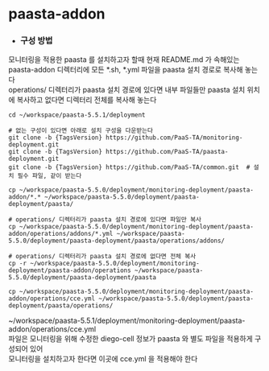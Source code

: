 # paasta-addon
- ### 구성 방법
모니터링을 적용한 paasta 를 설치하고자 할때 현재 README.md 가 속해있는 paasta-addon 디렉터리에 모든 *.sh, *.yml 파일을 paasta 설치 경로로 복사해 놓는다  
operations/ 디렉터리가 paasta 설치 경로에 있다면 내부 파일들만 paasta 설치 위치에 복사하고 없다면 디렉터리 전체를 복사해 놓는다
```
cd ~/workspace/paasta-5.5.1/deployment

# 없는 구성이 있다면 아래로 설치 구성을 다운받는다
git clone -b {TagsVersion} https://github.com/PaaS-TA/monitoring-deployment.git
git clone -b {TagsVersion} https://github.com/PaaS-TA/paasta-deployment.git
git clone -b {TagsVersion} https://github.com/PaaS-TA/common.git  # 설치 필수 파일, 같이 받는다

cp ~/workspace/paasta-5.5.0/deployment/monitoring-deployment/paasta-addon/*.* ~/workspace/paasta-5.5.0/deployment/paasta-deployment/paasta/

# operations/ 디렉터리가 paasta 설치 경로에 있다면 파일만 복사
cp ~/workspace/paasta-5.5.0/deployment/monitoring-deployment/paasta-addon/operations/addons/*.yml ~/workspace/paasta-5.5.0/deployment/paasta-deployment/paasta/operations/addons/

# operations/ 디렉터리가 paasta 설치 경로에 없다면 전체 복사
cp -r ~/workspace/paasta-5.5.0/deployment/monitoring-deployment/paasta-addon/operations ~/workspace/paasta-5.5.0/deployment/paasta-deployment/paasta  

cp ~/workspace/paasta-5.5.0/deployment/monitoring-deployment/paasta-addon/operations/cce.yml ~/workspace/paasta-5.5.0/deployment/paasta-deployment/paasta/operations/  
```

~/workspace/paasta-5.5.1/deployment/monitoring-deployment/paasta-addon/operations/cce.yml  
파일은 모니터링을 위해 수정한 diego-cell 정보가 paasta 와 별도 파일을 적용하게 구성되어 있어  
모니터링을 설치하고자 한다면 이곳에 cce.yml 을 적용해야 한다
